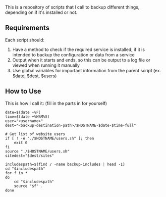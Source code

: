 This is a repository of scripts that I call to backup different things, depending on if it's installed or not.

## Requirements
Each script should:
1. Have a method to check if the required service is installed, if it is intended to backup the configuration or data from a service
2. Output when it starts and ends, so this can be output to a log file or viewed when running it manually
3. Use global variables for important information from the parent script (ex. $date, $dest, $users) 

## How to Use
This is how I call it: (fill in the parts in <these brackets> for yourself)

    date=$(date +%F)
    time=$(date +%H%M%S)
    user="<username>"
    dest="<backup-destination-path>/$HOSTNAME-$date-$time-full"
    
    # Get list of website users
    if [ ! -e "./$HOSTNAME/users.sh" ]; then
        exit 0
    fi
    source "./$HOSTNAME/users.sh"
    sitedest="$dest/sites"
    
    includespath=$(find / -name backup-includes | head -1)
    cd "$includespath"
    for f in *
    do
        cd "$includespath"
        source "$f" .
    done
